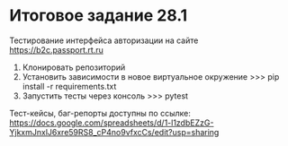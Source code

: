 # Итоговое задание 28.1
Тестирование интерфейса авторизации на сайте https://b2c.passport.rt.ru

1. Клонировать репозиторий
2. Установить зависимости в новое виртуальное окружение >>> pip install -r requirements.txt
3. Запустить тесты через консоль >>> pytest

Тест-кейсы, баг-репорты доступны по ссылке: https://docs.google.com/spreadsheets/d/1-l1zdbEZzG-YjkxmJnxlJ6xre59RS8_cP4no9vfxcCs/edit?usp=sharing
